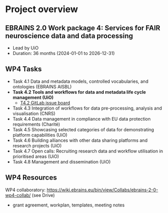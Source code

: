 
# Project overview


## EBRAINS 2.0 Work package 4: Services for FAIR neuroscience data and data processing
- Lead by UiO
- Duration: 36 months (2024-01-01 to 2026-12-31)

## WP4 Tasks
- Task 4.1 Data and metadata models, controlled vocabularies, and ontologies (EBRAINS AISBL)
- **Task 4.2 Tools and workflows for data and metadata life cycle management (UiO)**
  - [T4.2 GitLab issue board](https://gitlab.ebrains.eu/kanban/curators/ebrains-curation-team/-/boards/412)
- Task 4.3 Integration of workflows for data pre-processing, analysis and visualisation (CNRS)
- Task 4.4 Data management in compliance with EU data protection requirements (Charité)
- Task 4.5 Showcasing selected categories of data for demonstrating platform capabilities (UiO)
- Task 4.6 Building alliances with other data sharing platforms and research projects (UiO)
- Task 4.7 Open calls: Recruiting research data and workflow utilisation in prioritised areas (UiO)
- Task 4.8 Management and dissemination (UiO)

## WP4 Resources

WP4 collaboratory: https://wiki.ebrains.eu/bin/view/Collabs/ebrains-2-0-wp4-collab/
(see Drive)
 - grant agreement, workplan, templates, meeting notes
